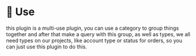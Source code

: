 # 📐 Use

this plugin is a multi-use plugin, you can use a category to group things together and after that make a query with this group, as well as types, we all need types on our projects, like account type or status for orders, so you can just use this plugin to do this.
